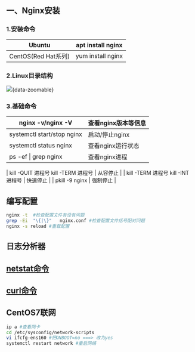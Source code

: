 ## 一、Nginx安装

### 1.安装命令

| Ubuntu              | apt install nginx |
| ------------------- | ----------------- |
| CentOS(Red Hat系列) | yum install nginx |

### 2.Linux目录结构

![](https://zerdocs.oss-cn-shanghai.aliyuncs.com/febasis/202302032207741.png){data-zoomable}

### 3.基础命令

| nginx -v/nginx -V          | 查看nginx版本等信息 |
| -------------------------- | ------------------- |
| systemctl start/stop nginx | 启动/停止nginx      |
| systemctl status nginx     | 查看nginx运行状态   |
| ps -ef &#124; grep nginx   | 查看nginx进程       |

| kill -QUIT 进程号
kill -TERM 进程号 | 从容停止 |
| kill -TERM 进程号
kill -INT 进程号 | 快速停止 |
| pkill -9 nginx | 强制停止 |

## 编写配置

```zsh
nginx -t  #检查配置文件有没有问题
grep -Ei  "\{|\}"   nginx.conf #检查配置文件括号配对问题
nginx -s reload #重载配置
```

## 日志分析器

## [netstat命令](https://linux.cn/article-2434-1.html)

## [curl命令](https://blog.csdn.net/u013514928/article/details/102810250)

## CentOS7联网

```zsh
ip a #查看网卡
cd /etc/sysconfig/network-scripts
vi ifcfg-ens160 #把ONBOOT=no ===> 改为yes
systemctl restart network #重启网络
```
